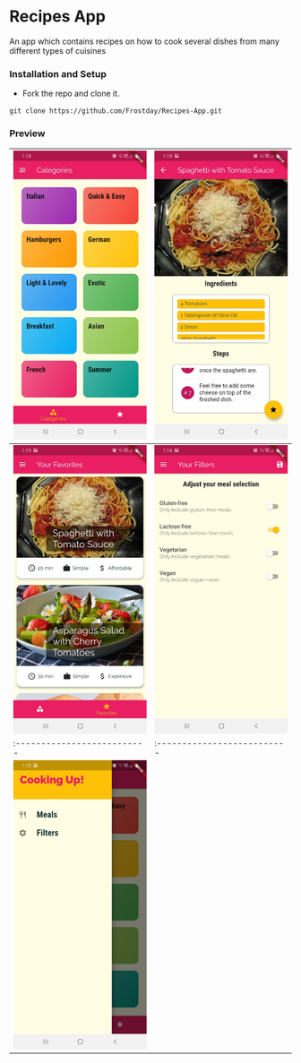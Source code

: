 # Recipes App
An app which contains recipes on how to cook several dishes from many different types of cuisines

### Installation and Setup

* Fork the repo and clone it.
```
git clone https://github.com/Frostday/Recipes-App.git
```

### Preview

| ![](assets/images/1.jpeg) | ![](assets/images/2.jpeg) |
|:--------------------------|:--------------------------|
| ![](assets/images/4.jpeg) | ![](assets/images/5.jpeg) |
|:--------------------------|:--------------------------|
| ![](assets/images/6.jpeg) |